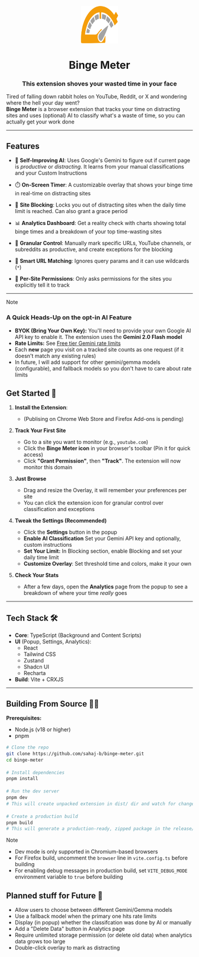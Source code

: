 <div align="center">
  <img src="icon.svg" width="100" height="100" alt="Binge Meter Logo">
  <h1>Binge Meter</h1>
</div>

<h3 align="center">
  This extension shoves your wasted time in your face
</h3>

Tired of falling down rabbit holes on YouTube, Reddit, or X and wondering where the hell your day went? <br /> **Binge Meter** is a browser extension that tracks your time on distracting sites and uses (optional) AI to classify what's a waste of time, so you can actually get your work done

---

## Features

- 🧠 **Self-Improving AI**: Uses Google's Gemini to figure out if current page is *productive* or *distracting*. It learns from your manual classifications and your Custom Instructions

- ⏱️ **On-Screen Timer**: A customizable overlay that shows your binge time in real-time on distracting sites

- 🚫 **Site Blocking**: Locks you out of distracting sites when the daily time limit is reached. Can also grant a grace period

- 📊 **Analytics Dashboard**: Get a reality check with charts showing total binge times and a breakdown of your top time-wasting sites

- 📝 **Granular Control**: Manually mark specific URLs, YouTube channels, or subreddits as productive, and create exceptions for the blocking

- 🔎 **Smart URL Matching**: Ignores query params and it can use wildcards (`*`)

- 🔐 **Per-Site Permissions**: Only asks permissions for the sites you explicitly tell it to track

---

> [!NOTE]
> ### A Quick Heads-Up on the opt-in AI Feature
>
> - **BYOK (Bring Your Own Key):** You'll need to provide your own Google AI API key to enable it. The extension uses the **Gemini 2.0 Flash model**
> - **Rate Limits:** See [Free tier Gemini rate limits](https://ai.google.dev/gemini-api/docs/rate-limits)
> - Each **new** page you visit on a tracked site counts as one request (if it doesn't match any existing rules)
> - In future, I will add support for other gemini/gemma models (configurable), and fallback models so you don't have to care about rate limits


## Get Started 🚀

1. **Install the Extension**: 
   - (Publising on Chrome Web Store and Firefox Add-ons is pending)

2. **Track Your First Site**
   - Go to a site you want to monitor (e.g., `youtube.com`)
   - Click the **Binge Meter icon** in your browser's toolbar (Pin it for quick access)
   - Click **"Grant Permission"**, then **"Track"**. The extension will now monitor this domain

3. **Just Browse**
   - Drag and resize the Overlay, it will remember your preferences per site
   - You can click the extension icon for granular control over classification and exceptions

4. **Tweak the Settings (Recommended)**
   - Click the **Settings** button in the popup
   - **Enable AI Classification**  Set your Gemini API key and optionally, custom instructions
   - **Set Your Limit:** In Blocking section, enable Blocking and set your daily time limit
   - **Customize Overlay**: Set threshold time and colors, make it your own

5. **Check Your Stats**
   - After a few days, open the **Analytics** page from the popup to see a breakdown of where your time *really* goes

---

## Tech Stack 🛠️

- **Core**: TypeScript (Background and Content Scripts)
- **UI** (Popup, Settings, Analytics):
  - React
  - Tailwind CSS
  - Zustand
  - Shadcn UI
  - Recharta
- **Build**: Vite + CRXJS

---

## Building From Source 👨‍💻

**Prerequisites:**

- Node.js (v18 or higher)
- pnpm

```bash
# Clone the repo
git clone https://github.com/sahaj-b/binge-meter.git
cd binge-meter

# Install dependencies
pnpm install

# Run the dev server
pnpm dev
# This will create unpacked extension in dist/ dir and watch for changes

# Create a production build
pnpm build
# This will generate a production-ready, zipped package in the release/ directory, and an unpacked version in dist/
```

> [!NOTE]
>
> - Dev mode is only supported in Chromium-based browsers
> - For Firefox build, uncomment the `browser` line in `vite.config.ts` before building
> - For enabling debug messages in production build, set `VITE_DEBUG_MODE` environment variable to `true` before building

## Planned stuff for Future 🚧

- Allow users to choose between different Gemini/Gemma models
- Use a fallback model when the primary one hits rate limits
- Display (in popup) whether the classifcation was done by AI or manually
- Add a "Delete Data" button in Analytics page
- Require unlimited storage permission (or delete old data) when analytics data grows too large
- Double-click overlay to mark as distracting
